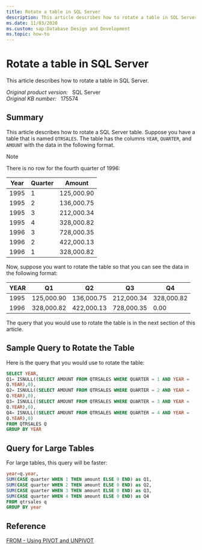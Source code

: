 ```yaml
---
title: Rotate a table in SQL Server
description: This article describes how to rotate a table in SQL Server.
ms.date: 11/03/2020
ms.custom: sap:Database Design and Development
ms.topic: how-to
---
```


# Rotate a table in SQL Server

This article describes how to rotate a table in SQL Server.

_Original product version:_ &nbsp; SQL Server  
_Original KB number:_ &nbsp; 175574

## Summary

This article describes how to rotate a SQL Server table. Suppose you have a table that is named `QTRSALES`. The table has the columns `YEAR`, `QUARTER`, and `AMOUNT` with the data in the following format.

> [!NOTE]
> There is no row for the fourth quarter of 1996:

|Year|Quarter|Amount|
|-|-|-|
|1995| 1| 125,000.90|
|1995| 2| 136,000.75|
|1995| 3| 212,000.34|
|1995| 4| 328,000.82|
|1996| 3| 728,000.35|
|1996| 2| 422,000.13|
|1996| 1| 328,000.82|
  
Now, suppose you want to rotate the table so that you can see the data in the following format:

|YEAR |Q1| Q2 |Q3| Q4|
|-|-|-|-|-|
|1995 |125,000.90 |136,000.75| 212,000.34 |328,000.82|
|1996 |328,000.82 |422,000.13| 728,000.35 |0.00|

The query that you would use to rotate the table is in the next section of this article.

## Sample Query to Rotate the Table

Here is the query that you would use to rotate the table:

```sql
SELECT YEAR,
Q1= ISNULL((SELECT AMOUNT FROM QTRSALES WHERE QUARTER = 1 AND YEAR =
Q.YEAR),0),
Q2= ISNULL((SELECT AMOUNT FROM QTRSALES WHERE QUARTER = 2 AND YEAR =
Q.YEAR),0),
Q3= ISNULL((SELECT AMOUNT FROM QTRSALES WHERE QUARTER = 3 AND YEAR =
Q.YEAR),0),
Q4= ISNULL((SELECT AMOUNT FROM QTRSALES WHERE QUARTER = 4 AND YEAR =
Q.YEAR),0)
FROM QTRSALES Q
GROUP BY YEAR
```

## Query for Large Tables

For large tables, this query will be faster:

```sql
year=q.year,
SUM(CASE quarter WHEN 1 THEN amount ELSE 0 END) as Q1,
SUM(CASE quarter WHEN 2 THEN amount ELSE 0 END) as Q2,
SUM(CASE quarter WHEN 3 THEN amount ELSE 0 END) as Q3,
SUM(CASE quarter WHEN 4 THEN amount ELSE 0 END) as Q4
FROM qtrsales q
GROUP BY year
```

## Reference

[FROM - Using PIVOT and UNPIVOT](/sql/t-sql/queries/from-using-pivot-and-unpivot)
